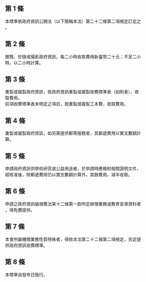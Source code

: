 第 1 條
-------
本標準依政府資訊公開法（以下簡稱本法）第二十二條第二項規定訂定之  
。

第 2 條
-------
閱覽、抄錄或攝影政府資訊，每二小時收取費用新臺幣二十元；不足二小  
時，以二小時計算。

第 3 條
-------
重製或複製政府資訊，依政府資訊重製或複製收費標準表（如附表），收  
取費用。  
前項收費標準表未明定之項目，按重製或複製工本費，收取費用。

第 4 條
-------
重製或複製政府資訊，如另需提供郵寄服務者，其郵遞費用以實支數額計  
算。

第 5 條
-------
申請政府資訊供學術研究或公益用途者，於申請時應檢附相關證明文件，  
經核准後，除郵遞費用仍以實支數額計算外，其餘費用，減半收取。

第 6 條
-------
申請之政府資訊屬規費法第十二條第一款所定辦理業務或教育宣導資料者  
，得免費提供。

第 7 條
-------
本會所屬機關業務性質特殊者，得依本法第二十二條第二項規定，另定提  
供政府資訊收費標準。

第 8 條
-------
本標準自發布日施行。

